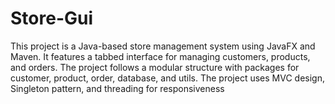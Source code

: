 # Store-Gui
This project is a Java-based store management system using JavaFX and Maven. It features a tabbed interface for managing customers, products, and orders. The project follows a modular structure with packages for customer, product, order, database, and utils. The project uses MVC design, Singleton pattern, and threading for responsiveness
